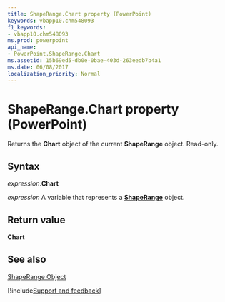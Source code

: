 ```yaml
---
title: ShapeRange.Chart property (PowerPoint)
keywords: vbapp10.chm548093
f1_keywords:
- vbapp10.chm548093
ms.prod: powerpoint
api_name:
- PowerPoint.ShapeRange.Chart
ms.assetid: 15b69ed5-db0e-0bae-403d-263eedb7b4a1
ms.date: 06/08/2017
localization_priority: Normal
---
```



# ShapeRange.Chart property (PowerPoint)

Returns the  **Chart** object of the current **ShapeRange** object. Read-only.


## Syntax

_expression_.**Chart**

_expression_ A variable that represents a **[ShapeRange](PowerPoint.ShapeRange.md)** object.


## Return value

 **Chart**


## See also


[ShapeRange Object](PowerPoint.ShapeRange.md)

[!include[Support and feedback](~/includes/feedback-boilerplate.md)]